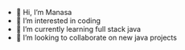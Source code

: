- 👋 Hi, I’m Manasa
- 👀 I’m interested in coding
- 🌱 I’m currently learning full stack java
- 💞️ I’m looking to collaborate on new java projects
  

<!---
Manasa585/Manasa585 is a ✨ special ✨ repository because its `README.md` (this file) appears on your GitHub profile.
You can click the Preview link to take a look at your changes.
--->
